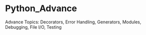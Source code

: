 # Python_Advance
Advance Topics: Decorators, Error Handling, Generators, Modules, Debugging, File I/O, Testing
